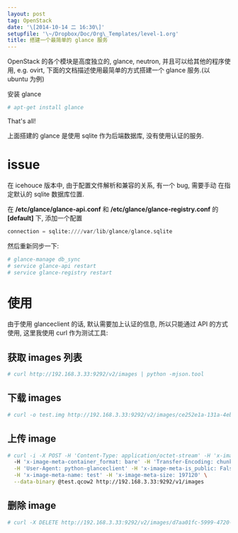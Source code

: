 ```yaml
---
layout: post
tag: OpenStack
date: '\[2014-10-14 二 16:30\]'
setupfile: '\~/Dropbox/Doc/Org\_Templates/level-1.org'
title: 搭建一个最简单的 glance 服务
---
```


OpenStack 的各个模块是高度独立的, glance, neutron,
并且可以给其他的程序使用, e.g. ovirt,
下面的文档描述使用最简单的方式搭建一个 glance 服务.(以 ubuntu 为例)

安装 glance

``` bash
# apt-get install glance
```

That's all!

上面搭建的 glance 是使用 sqlite 作为后端数据库, 没有使用认证的服务.

issue
=====

在 icehouce 版本中, 由于配置文件解析和兼容的关系, 有一个 bug, 需要手动
在指定默认的 sqlite 数据库位置.

在 **/etc/glance/glance-api.conf** 和
**/etc/glance/glance-registry.conf** 的 **\[default\]** 下, 添加一个配置

``` python
connection = sqlite:////var/lib/glance/glance.sqlite
```

然后重新同步一下:

``` bash
# glance-manage db_sync
# service glance-api restart
# service glance-registry restart
```

使用
====

由于使用 glanceclient 的话, 默认需要加上认证的信息, 所以只能通过 API
的方式 使用, 这里我使用 curl 作为测试工具:

获取 images 列表
----------------

``` bash
# curl http://192.168.3.33:9292/v2/images | python -mjson.tool
```

下载 images
-----------

``` bash
# curl -o test.img http://192.168.3.33:9292/v2/images/ce252e1a-131a-4ebd-a9b0-0cf462f066e6/file
```

上传 image
----------

``` bash
# curl -i -X POST -H 'Content-Type: application/octet-stream' -H 'x-image-meta-disk_forma2' \
  -H 'x-image-meta-container_format: bare' -H 'Transfer-Encoding: chunked' \
  -H 'User-Agent: python-glanceclient' -H 'x-image-meta-is_public: False' \
  -H 'x-image-meta-name: test' -H 'x-image-meta-size: 197120' \
  --data-binary @test.qcow2 http://192.168.3.33:9292/v1/images
```

删除 image
----------

``` bash
# curl -X DELETE http://192.168.3.33:9292/v2/images/d7aa01fc-5999-4720-8a05-325f7ffb9332
```
